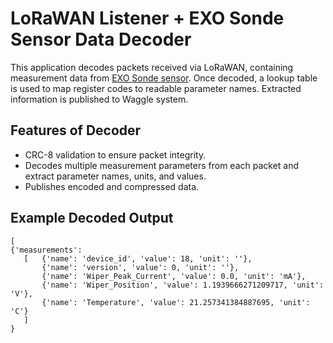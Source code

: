 # LoRaWAN Listener + EXO Sonde Sensor Data Decoder

This application decodes packets received via LoRaWAN, containing measurement data from [EXO Sonde sensor](https://www.xylem.com/siteassets/brand/ysi/resources/manual/exo-user-manual-web.pdf). Once decoded, a lookup table is used to map register codes to readable parameter names. 
Extracted information is published to Waggle system. 

## Features of Decoder

- CRC-8 validation to ensure packet integrity.
- Decodes multiple measurement parameters from each packet and extract parameter names, units, and values.
- Publishes encoded and compressed data.

## Example Decoded Output

```
[
{'measurements': 
   [   {'name': 'device_id', 'value': 18, 'unit': ''}, 
       {'name': 'version', 'value': 0, 'unit': ''}, 
       {'name': 'Wiper_Peak_Current', 'value': 0.0, 'unit': 'mA'}, 
       {'name': 'Wiper_Position', 'value': 1.1939666271209717, 'unit': 'V'}, 
       {'name': 'Temperature', 'value': 21.257341384887695, 'unit': 'C'}
   ]
}
```




